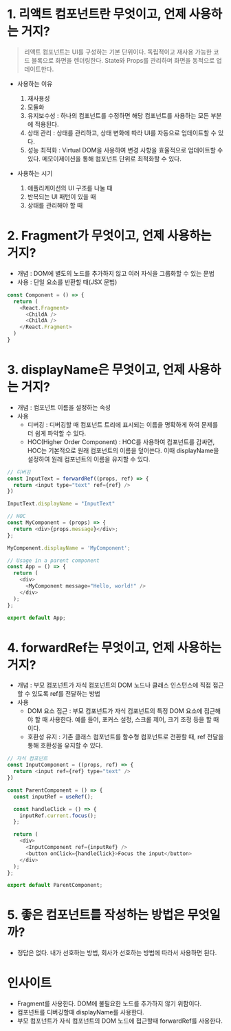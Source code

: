 # 1. 리액트 컴포넌트란 무엇이고, 언제 사용하는 거지?

> 리액트 컴포넌트는 UI를 구성하는 기본 단위이다. 독립적이고 재사용 가능한 코드 블록으로 화면을 렌더링한다. State와 Props를 관리하며 화면을 동적으로 업데이트한다.

- 사용하는 이유
  1. 재사용성
  2. 모듈화 
  3. 유지보수성 : 하나의 컴포넌트를 수정하면 해당 컴포넌트를 사용하는 모든 부분에 적용된다.
  4. 상태 관리 : 상태를 관리하고, 상태 변화에 따라 UI를 자동으로 업데이트할 수 있다.
  5. 성능 최적화 : Virtual DOM을 사용하여 변경 사항을 효율적으로 업데이트할 수 있다. 메모이제이션을 통해 컴포넌트 단위로 최적화할 수 있다.

- 사용하는 시기
  1. 애플리케이션의 UI 구조를 나눌 때
  2. 반복되는 UI 패턴이 있을 때
  3. 상태를 관리해야 할 때

# 2. Fragment가 무엇이고, 언제 사용하는 거지?
- 개념 : DOM에 별도의 노드를 추가하지 않고 여러 자식을 그룹화할 수 있는 문법
- 사용 : 단일 요소를 반환할 때(JSX 문법)

```js
const Component = () => {
  return (
    <React.Fragment>
      <ChildA />
      <ChildA />
    </React.Fragment>
  )
}
```

# 3. displayName은 무엇이고, 언제 사용하는 거지?
- 개념 : 컴포넌트 이름을 설정하는 속성
- 사용 
  - 디버깅 : 디버깅할 때 컴포넌트 트리에 표시되는 이름을 명확하게 하여 문제를 더 쉽게 파악할 수 있다.
  - HOC(Higher Order Component) : HOC를 사용하여 컴포넌트를 감싸면, HOC는 기본적으로 원래 컴포넌트의 이름을 덮어쓴다. 이때 displayName을 설정하여 원래 컴포넌트의 이름을 유지할 수 있다.

```js
// 디버깅
const InputText = forwardRef((props, ref) => {
  return <input type="text" ref={ref} />
})

InputText.displayName = "InputText"
```

```js
// HOC
const MyComponent = (props) => {
  return <div>{props.message}</div>;
};

MyComponent.displayName = 'MyComponent';

// Usage in a parent component
const App = () => {
  return (
    <div>
      <MyComponent message="Hello, world!" />
    </div>
  );
};

export default App;
```

# 4. forwardRef는 무엇이고, 언제 사용하는 거지?
- 개념 : 부모 컴포넌트가 자식 컴포넌트의 DOM 노드나 클래스 인스턴스에 직접 접근할 수 있도록 ref를 전달하는 방법
- 사용 
  - DOM 요소 접근 : 부모 컴포넌트가 자식 컴포넌트의 특정 DOM 요소에 접근해야 할 때 사용한다. 예를 들어, 포커스 설정, 스크롤 제어, 크기 조정 등을 할 때이다.
  - 호환성 유지 : 기존 클래스 컴포넌트를 함수형 컴포넌트로 전환할 때, ref 전달을 통해 호환성을 유지할 수 있다.

```js
// 자식 컴포넌트
const InputComponent = ((props, ref) => {
  return <input ref={ref} type="text" />
})

const ParentComponent = () => {
  const inputRef = useRef();

  const handleClick = () => {
    inputRef.current.focus();
  };

  return (
    <div>
      <InputComponent ref={inputRef} />
      <button onClick={handleClick}>Focus the input</button>
    </div>
  );
};

export default ParentComponent;
```

# 5. 좋은 컴포넌트를 작성하는 방법은 무엇일까?
- 정답은 없다. 내가 선호하는 방법, 회사가 선호하는 방법에 따라서 사용하면 된다.

# 인사이트

- Fragment를 사용한다. DOM에 불필요한 노드를 추가하지 않기 위함이다.
- 컴포넌트를 디버깅할때 displayName를 사용한다. 
- 부모 컴포넌트가 자식 컴포넌트의 DOM 노드에 접근할때 forwardRef를 사용한다.